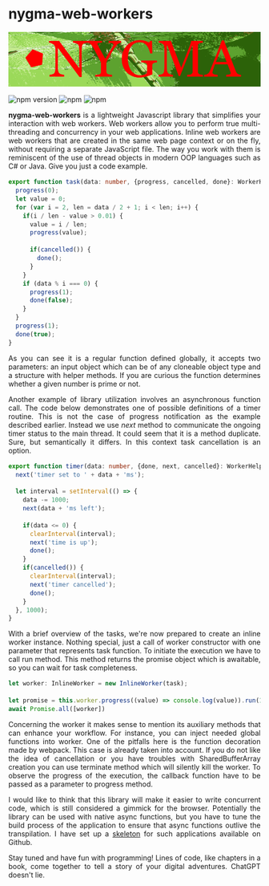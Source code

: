 # nygma-web-workers

<p align="center">
  <img src="https://raw.githubusercontent.com/oleksii-shepel/angular-inline-worker/master/projects/nygma/web-workers/emblem.png" alt="nygma" width="600"/>
</p>
  
  ![npm version](https://badge.fury.io/js/nygma-web-workers.svg)
  ![npm](https://img.shields.io/npm/dt/nygma-web-workers.svg)
  ![npm](https://img.shields.io/npm/l/nygma-web-workers.svg)

<p align="justify">
<b>nygma-web-workers</b> is a lightweight Javascript library that simplifies your interaction with web workers. Web workers allow you to perform true multi-threading and concurrency in your web applications. Inline web workers are web workers that are created in the same web page context or on the fly, without requiring a separate JavaScript file. The way you work with them is reminiscent of the use of thread objects in modern OOP languages such as C# or Java. Give you just a code example. 
</p>

```typescript
export function task(data: number, {progress, cancelled, done}: WorkerHelpers) {
  progress(0);
  let value = 0;
  for (var i = 2, len = data / 2 + 1; i < len; i++) {
    if(i / len - value > 0.01) {
      value = i / len;
      progress(value);

      if(cancelled()) {
        done();
      }
    }
    if (data % i === 0) {
      progress(1);
      done(false);
    }
  }
  progress(1);
  done(true);
}
```
<p align="justify">
As you can see it is a regular function defined globally, it accepts two parameters: an input object which can be of any cloneable object type and a structure with helper methods. If you are curious the function determines whether a given number is prime or not.
</p>

<p align="justify">
Another example of library utilization involves an asynchronous function call. The code below demonstrates one of possible definitions of a timer routine. This is not the case of progress notification as the example described earlier. Instead we use <i>next</i> method  to communicate the ongoing timer status to the main thread. It could seem that it is a method duplicate. Sure, but semantically it differs. In this context task cancellation is an option.
</p>

```typescript
export function timer(data: number, {done, next, cancelled}: WorkerHelpers) {
  next('timer set to ' + data + 'ms');

  let interval = setInterval(() => {
    data -= 1000;
    next(data + 'ms left');

    if(data <= 0) {
      clearInterval(interval);
      next('time is up');
      done();
    }
    if(cancelled()) {
      clearInterval(interval);
      next('timer cancelled');
      done();
    }
  }, 1000);
}
```

<p align="justify">
With a brief overview of the tasks, we're now prepared to create an inline worker instance. Nothing special, just a call of worker constructor with one parameter that represents task function. To initiate the execution we have to call run method. This method returns the promise object which is awaitable, so you can wait for task completeness.
</p>

```typescript
let worker: InlineWorker = new InlineWorker(task);

let promise = this.worker.progress((value) => console.log(value)).run(1234567890);
await Promise.all([worker])
```
<p align="justify">
Concerning the worker it makes sense to mention its auxiliary methods that can enhance your workflow. For instance, you can inject needed global functions into worker. One of the pitfalls here is the function decoration made by webpack. This case is already taken into account. If you do not like the idea of cancellation or you have troubles with SharedBufferArray creation you can use terminate method which will silently kill the worker. To observe the progress of the execution, the callback function have to be passed as a parameter to progress method. 
</p>

<p align="justify">
I would like to think that this library will make it easier to write concurrent code, which is still considered a gimmick for the browser. Potentially the library can be used with native async functions, but you have to tune the build process of the application to ensure that async functions outlive the transpilation. I have set up a <a href="https://github.com/oleksii-shepel/angular-babel-karma">skeleton</a> for such applications available on Github.
</p>

<p align="justify">
Stay tuned and have fun with programming! Lines of code, like chapters in a book, come together to tell a story of your digital adventures. ChatGPT doesn't lie.
</p>
